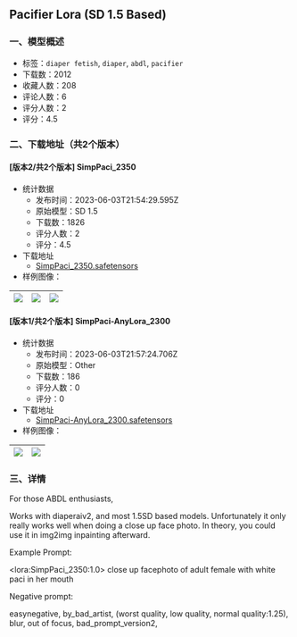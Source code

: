 ## Pacifier Lora (SD 1.5 Based)
### 一、模型概述

- 标签：`diaper fetish`, `diaper`, `abdl`, `pacifier`
- 下载数：2012
- 收藏人数：208
- 评论人数：6
- 评分人数：2
- 评分：4.5

### 二、下载地址（共2个版本）

#### [版本2/共2个版本] SimpPaci_2350

- 统计数据
  - 发布时间：2023-06-03T21:54:29.595Z
  - 原始模型：SD 1.5
  - 下载数：1826
  - 评分人数：2
  - 评分：4.5
- 下载地址
  - [SimpPaci_2350.safetensors](https://civitai.com/api/download/models/29206)
- 样例图像：

| <img src="https://image.civitai.com/xG1nkqKTMzGDvpLrqFT7WA/85ea46e5-bddb-4335-8f5a-8701adb0c800/width=450/329941.jpeg" /> | <img src="https://image.civitai.com/xG1nkqKTMzGDvpLrqFT7WA/d4eb5984-7469-45fd-c551-7307fe4d4c00/width=450/329974.jpeg" /> | <img src="https://image.civitai.com/xG1nkqKTMzGDvpLrqFT7WA/93c43019-5034-47eb-85c4-8b11d2918f00/width=450/329973.jpeg" /> |
| ---- | ---- | ---- |

#### [版本1/共2个版本] SimpPaci-AnyLora_2300

- 统计数据
  - 发布时间：2023-06-03T21:57:24.706Z
  - 原始模型：Other
  - 下载数：186
  - 评分人数：0
  - 评分：0
- 下载地址
  - [SimpPaci-AnyLora_2300.safetensors](https://civitai.com/api/download/models/88663)
- 样例图像：

| <img src="https://image.civitai.com/xG1nkqKTMzGDvpLrqFT7WA/f914acf7-86dd-4c13-900e-1c95afdf9d76/width=450/1019848.jpeg" /> | <img src="https://image.civitai.com/xG1nkqKTMzGDvpLrqFT7WA/e8ee6684-b294-4dff-a569-89728786eeff/width=450/1020745.jpeg" /> |
| ---- | ---- |


### 三、详情
<p>For those ABDL enthusiasts, </p><p></p><p>Works with diaperaiv2, and most 1.5SD based models. Unfortunately it only really works well when doing a close up face photo. In theory, you could use it in img2img inpainting afterward.</p><p></p><p>Example Prompt: </p><p></p><p>&lt;lora:SimpPaci_2350:1.0&gt; close up facephoto of adult female with white paci in her mouth</p><p></p><p>Negative prompt:</p><p>easynegative, by_bad_artist, (worst quality, low quality, normal quality:1.25), blur, out of focus, bad_prompt_version2, </p><p></p><p></p><p></p>